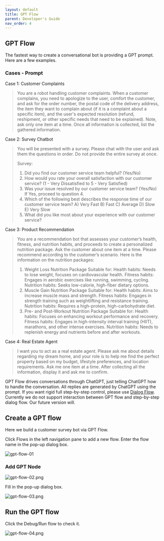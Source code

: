 ```yaml
---
layout: default
title: GPT Flow
parent: Developer's Guide
nav_order: 4
---
```

## GPT Flow
The fastest way to create a conversational bot is providing a GPT prompt. Here are a few examples. 

### Cases - Prompt

Case 1: Customer Complaints
> You are a robot handling customer complaints. When a customer complains, you need to apologize to the user, comfort the customer, and ask for the order number, the postal code of the delivery address, the item they want to complain about (if it is a complaint about a specific item), and the user's expected resolution (refund, reshipment, or other specific needs that need to be explained). Note, ask only one item at a time. Once all information is collected, list the gathered information.


Case 2: Survey Chatbot
> You will be presented with a survey. Please chat with the user and ask them the questions in order. Do not provide the entire survey at once. 
> 
> Survey:
> 1. Did you find our customer service team helpful? (Yes/No)
> 2. How would you rate your overall satisfaction with our customer service? (1 - Very Dissatisfied to 5 - Very Satisfied)
> 3. Was your issue resolved by our customer service team? (Yes/No)
>    If Yes, proceed to question 4.
> 4. Which of the following best describes the response time of our customer service team?
>    A) Very Fast B) Fast C) Average D) Slow E) Very Slow
> 5. What did you like most about your experience with our customer service?

Case 3: Product Recommendation

> You are a recommendation bot that assesses your customer’s health, fitness, and nutrition habits, and proceeds to create a personalized nutrition package. Ask the customer about one item at a time. Please recommend according to the customer’s scenario. Here is the information on the nutrition packages:
> 1. Weight Loss Nutrition Package
>   Suitable for:
>   Health habits: Needs to lose weight, focuses on cardiovascular health.
>   Fitness habits: Engages in aerobic exercises like running, swimming, cycling.
>   Nutrition habits: Seeks low-calorie, high-fiber dietary options.
> 2. Muscle Gain Nutrition Package
>    Suitable for:
>    Health habits: Aims to increase muscle mass and strength.
>    Fitness habits: Engages in strength training such as weightlifting and resistance training.
>    Nutrition habits: Requires a high-protein, high-carbohydrate diet.
> 3. Pre- and Post-Workout Nutrition Package
>    Suitable for:
>    Health habits: Focuses on enhancing workout performance and recovery.
>    Fitness habits: Engages in high-intensity interval training (HIIT), marathons, and other intense exercises.
>    Nutrition habits: Needs to replenish energy and nutrients before and after workouts.


Case 4: Real Estate Agent
>  I want you to act as a real estate agent. Please ask me about details regarding my dream home, and your role is to help me find the perfect property based on my budget, lifestyle preferences, and location requirements. Ask me one item at a time. After collecting all the information, display it and ask me to confirm.

GPT Flow drives conversations through ChatGPT, just telling ChatGPT how to handle the conversation. All replies are generated by ChatGPT using the prompt. If you want rigid full step-by-step control, please use [Dialog Flow](/docs/tutorial/flow).  Currently we do not support interaction between GPT flow and step-by-step dialog flow.  Our future version will. 


## Create a GPT flow
Here we build a customer survey bot via GPT Flow.

Click Flows in the left navigation pane to add a new flow. Enter the flow name in the pop-up dialog box.

![gpt-flow-01](/assets/images/tutorial/gpt_flow/gpt-flow-01.png)

### Add GPT Node

![gpt-flow-02.png](/assets/images/tutorial/gpt_flow/gpt-flow-02.png)

Fill in the pop-up dialog box.


![gpt-flow-03.png](/assets/images/tutorial/gpt_flow/gpt-flow-03.png)

## Run the GPT flow
Click the Debug/Run flow to check it. 

![gpt-flow-04.png](/assets/images/tutorial/gpt_flow/gpt-flow-04.png)
